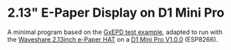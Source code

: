 # 2.13" E-Paper Display on D1 Mini Pro

A minimal program based on the [GxEPD test example](https://github.com/ZinggJM/GxEPD/blob/master/examples/GxEPD_Example/GxEPD_Example.ino), adapted to run with the [Waveshare 2.13inch e-Paper HAT](https://www.waveshare.com/wiki/2.13inch_e-Paper_HAT_(D)) on a [D1 Mini Pro V1.0.0](https://wiki.wemos.cc/products:retired:d1_mini_pro_v1.0.0) (ESP8266). 
